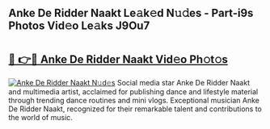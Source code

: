 ## Anke De Ridder Naakt Le𝚊k𝚎d N𝚞𝚍es - Part-i9s Photos Vid𝚎o Le𝚊ks J9Ou7

# <h2><a href="http://fb0k61.evod.top/?m=Anke+De+Ridder+Naakt">🔗 👉🔴 Anke De Ridder Naakt Vid𝚎o Ph𝚘t𝚘s</a></h2>

[![Anke De Ridder Naakt N𝚞d𝚎s](https://i.imgur.com/8V9OHl7.gif)](http://fb0k61.evod.top/?m=Anke+De+Ridder+Naakt)
Social media star Anke De Ridder Naakt and multimedia artist, acclaimed for publishing dance and lifestyle material through trending dance routines and mini vlogs. Exceptional musician Anke De Ridder Naakt, recognized for their remarkable talent and contributions to the world of music. 
